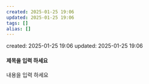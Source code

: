 ```yaml
---
created: 2025-01-25 19:06
updated: 2025-01-25 19:06
tags: []
alias: []
---
```


created: 2025-01-25 19:06
updated: 2025-01-25 19:06

#### 제목을 입력 하세요

내용을 입력 하세요